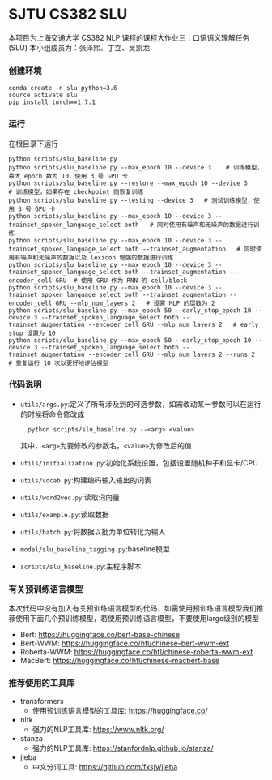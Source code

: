 # SJTU CS382 SLU

本项目为上海交通大学 CS382 NLP 课程的课程大作业三：口语语义理解任务(SLU)
本小组成员为：张泽熙、丁立、吴凯龙

### 创建环境

```
conda create -n slu python=3.6
source activate slu
pip install torch==1.7.1
```

### 运行

在根目录下运行

```
python scripts/slu_baseline.py
python scripts/slu_baseline.py --max_epoch 10 --device 3    # 训练模型，最大 epoch 数为 10，使用 3 号 GPU 卡
python scripts/slu_baseline.py --restore --max_epoch 10 --device 3    # 训练模型，如果存在 checkpoint 则恢复训练
python scripts/slu_baseline.py --testing --device 3   # 测试训练模型，使用 3 号 GPU 卡
python scripts/slu_baseline.py --max_epoch 10 --device 3 --trainset_spoken_language_select both   # 同时使用有噪声和无噪声的数据进行训练
python scripts/slu_baseline.py --max_epoch 10 --device 3 --trainset_spoken_language_select both --trainset_augmentation   # 同时使用有噪声和无噪声的数据以及 lexicon 增强的数据进行训练
python scripts/slu_baseline.py --max_epoch 10 --device 3 --trainset_spoken_language_select both --trainset_augmentation --encoder_cell GRU  # 使用 GRU 作为 RNN 的 cell/block
python scripts/slu_baseline.py --max_epoch 10 --device 3 --trainset_spoken_language_select both --trainset_augmentation --encoder_cell GRU --mlp_num_layers 2   # 设置 MLP 的层数为 2
python scripts/slu_baseline.py --max_epoch 50 --early_stop_epoch 10 --device 3 --trainset_spoken_language_select both --trainset_augmentation --encoder_cell GRU --mlp_num_layers 2   # early stop 设置为 10
python scripts/slu_baseline.py --max_epoch 50 --early_stop_epoch 10 --device 3 --trainset_spoken_language_select both --trainset_augmentation --encoder_cell GRU --mlp_num_layers 2 --runs 2  # 重复运行 10 次以更好地评估模型
```

### 代码说明

+ `utils/args.py`:定义了所有涉及到的可选参数，如需改动某一参数可以在运行的时候将命令修改成

  ```
    python scripts/slu_baseline.py --<arg> <value>
  ```

  其中，`<arg>`为要修改的参数名，`<value>`为修改后的值
+ `utils/initialization.py`:初始化系统设置，包括设置随机种子和显卡/CPU
+ `utils/vocab.py`:构建编码输入输出的词表
+ `utils/word2vec.py`:读取词向量
+ `utils/example.py`:读取数据
+ `utils/batch.py`:将数据以批为单位转化为输入
+ `model/slu_baseline_tagging.py`:baseline模型
+ `scripts/slu_baseline.py`:主程序脚本

### 有关预训练语言模型

本次代码中没有加入有关预训练语言模型的代码，如需使用预训练语言模型我们推荐使用下面几个预训练模型，若使用预训练语言模型，不要使用large级别的模型

+ Bert: https://huggingface.co/bert-base-chinese
+ Bert-WWM: https://huggingface.co/hfl/chinese-bert-wwm-ext
+ Roberta-WWM: https://huggingface.co/hfl/chinese-roberta-wwm-ext
+ MacBert: https://huggingface.co/hfl/chinese-macbert-base

### 推荐使用的工具库

+ transformers
  + 使用预训练语言模型的工具库: https://huggingface.co/
+ nltk
  + 强力的NLP工具库: https://www.nltk.org/
+ stanza
  + 强力的NLP工具库: https://stanfordnlp.github.io/stanza/
+ jieba
  + 中文分词工具: https://github.com/fxsjy/jieba
